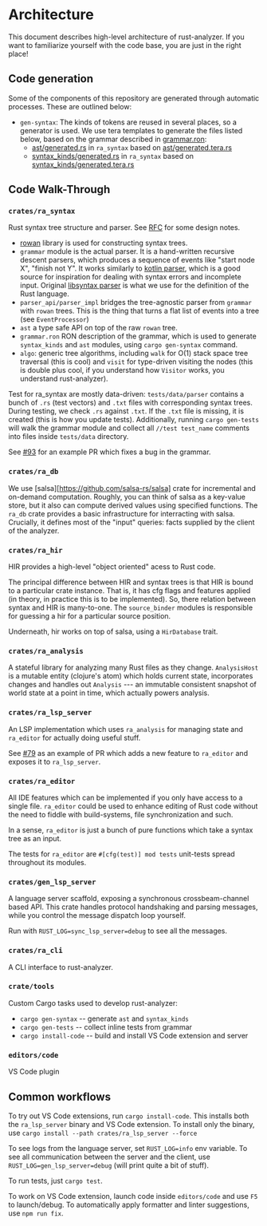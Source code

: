 # Architecture

This document describes high-level architecture of rust-analyzer.
If you want to familiarize yourself with the code base, you are just
in the right place!


## Code generation

Some of the components of this repository are generated through automatic
processes. These are outlined below:

- `gen-syntax`: The kinds of tokens are reused in several places, so a generator
  is used. We use tera templates to generate the files listed below, based on
  the grammar described in [grammar.ron]:
  - [ast/generated.rs][ast generated] in `ra_syntax` based on
    [ast/generated.tera.rs][ast source]
  - [syntax_kinds/generated.rs][syntax_kinds generated] in `ra_syntax` based on
    [syntax_kinds/generated.tera.rs][syntax_kinds source]

[tera]: https://tera.netlify.com/
[grammar.ron]: ./crates/ra_syntax/src/grammar.ron
[ast generated]: ./crates/ra_syntax/src/ast/generated.rs
[ast source]: ./crates/ra_syntax/src/ast/generated.rs.tera
[syntax_kinds generated]: ./crates/ra_syntax/src/syntax_kinds/generated.rs
[syntax_kinds source]: ./crates/ra_syntax/src/syntax_kinds/generated.rs.tera


## Code Walk-Through

### `crates/ra_syntax`

Rust syntax tree structure and parser. See
[RFC](https://github.com/rust-lang/rfcs/pull/2256) for some design
notes.

- [rowan](https://github.com/rust-analyzer/rowan) library is used for constructing syntax trees.
- `grammar` module is the actual parser. It is a hand-written recursive descent parsers, which
  produces a sequence of events like "start node X", "finish not Y". It works similarly to  [kotlin parser](https://github.com/JetBrains/kotlin/blob/4d951de616b20feca92f3e9cc9679b2de9e65195/compiler/frontend/src/org/jetbrains/kotlin/parsing/KotlinParsing.java),
  which is a good source for inspiration for dealing with syntax errors and incomplete input. Original [libsyntax parser](https://github.com/rust-lang/rust/blob/6b99adeb11313197f409b4f7c4083c2ceca8a4fe/src/libsyntax/parse/parser.rs)
  is what we use for the definition of the Rust language.
- `parser_api/parser_impl` bridges the tree-agnostic parser from `grammar` with `rowan` trees.
  This is the thing that turns a flat list of events into a tree (see `EventProcessor`)
- `ast` a type safe API on top of the raw `rowan` tree.
- `grammar.ron` RON description of the grammar, which is used to
  generate `syntax_kinds` and `ast` modules, using `cargo gen-syntax` command.
- `algo`: generic tree algorithms, including `walk` for O(1) stack
  space tree traversal (this is cool) and `visit` for type-driven
  visiting the nodes (this is double plus cool, if you understand how
  `Visitor` works, you understand rust-analyzer).

Test for ra_syntax are mostly data-driven: `tests/data/parser` contains a bunch of `.rs`
(test vectors) and `.txt` files with corresponding syntax trees. During testing, we check
`.rs` against `.txt`. If the `.txt` file is missing, it is created (this is how you update
tests). Additionally, running `cargo gen-tests` will walk the grammar module and collect
all `//test test_name` comments into files inside `tests/data` directory.

See [#93](https://github.com/rust-analyzer/rust-analyzer/pull/93) for an example PR which
fixes a bug in the grammar.

### `crates/ra_db`

We use [salsa][https://github.com/salsa-rs/salsa] crate for incremental and
on-demand computation. Roughly, you can think of salsa as a key-value store, but
it also can compute derived values using specified functions. The `ra_db` crate
provides a basic infrastructure for interracting with salsa. Crucially, it
defines most of the "input" queries: facts supplied by the client of the analyzer.

### `crates/ra_hir`

HIR provides a high-level "object oriented" acess to Rust code.

The principal difference between HIR and syntax trees is that HIR is bound to a
particular crate instance. That is, it has cfg flags and features applied (in
theory, in practice this is to be implemented). So, there relation between
syntax and HIR is many-to-one. The `source_binder` modules is responsible for
guessing a hir for a particular source position.

Underneath, hir works on top of salsa, using a `HirDatabase` trait.

### `crates/ra_analysis`

A stateful library for analyzing many Rust files as they change.
`AnalysisHost` is a mutable entity (clojure's atom) which holds
current state, incorporates changes and handles out `Analysis` --- an
immutable consistent snapshot of world state at a point in time, which
actually powers analysis.

### `crates/ra_lsp_server`

An LSP implementation which uses `ra_analysis` for managing state and
`ra_editor` for actually doing useful stuff.

See [#79](https://github.com/rust-analyzer/rust-analyzer/pull/79/) as an
example of PR which adds a new feature to `ra_editor` and exposes it
to `ra_lsp_server`.

### `crates/ra_editor`

All IDE features which can be implemented if you only have access to a
single file. `ra_editor` could be used to enhance editing of Rust code
without the need to fiddle with build-systems, file
synchronization and such.

In a sense, `ra_editor` is just a bunch of pure functions which take a
syntax tree as an input.

The tests for `ra_editor` are `#[cfg(test)] mod tests` unit-tests spread
throughout its modules.

### `crates/gen_lsp_server`

A language server scaffold, exposing a synchronous crossbeam-channel based API.
This crate handles protocol handshaking and parsing messages, while you
control the message dispatch loop yourself.

Run with `RUST_LOG=sync_lsp_server=debug` to see all the messages.

### `crates/ra_cli`

A CLI interface to rust-analyzer.

### `crate/tools`

Custom Cargo tasks used to develop rust-analyzer:

- `cargo gen-syntax` -- generate `ast` and `syntax_kinds`
- `cargo gen-tests` -- collect inline tests from grammar
- `cargo install-code` -- build and install VS Code extension and server

### `editors/code`

VS Code plugin


## Common workflows

To try out VS Code extensions, run `cargo install-code`.  This installs both the
`ra_lsp_server` binary and VS Code extension. To install only the binary, use
`cargo install --path crates/ra_lsp_server --force`

To see logs from the language server, set `RUST_LOG=info` env variable. To see
all communication between the server and the client, use
`RUST_LOG=gen_lsp_server=debug` (will print quite a bit of stuff).

To run tests, just `cargo test`.

To work on VS Code extension, launch code inside `editors/code` and use `F5` to
launch/debug. To automatically apply formatter and linter suggestions, use `npm
run fix`.

